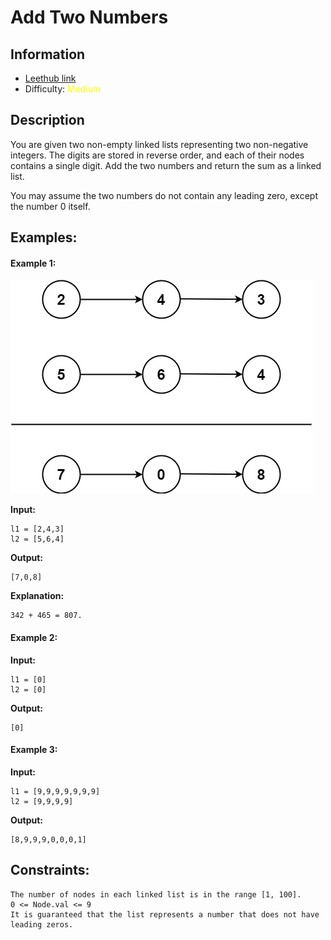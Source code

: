 # Add Two Numbers
## Information
* [Leethub link](https://leetcode.com/problems/add-two-numbers/)
* Difficulty: <span style="color: yellow">Medium</span>

## Description

You are given two non-empty linked lists representing two non-negative integers. The digits are stored in reverse order, and each of their nodes contains a single digit. Add the two numbers and return the sum as a linked list.

You may assume the two numbers do not contain any leading zero, except the number 0 itself.

## Examples:


#### Example 1:
![Alt text](assets/addtwonumber1.jpg)

<b>Input:</b>
```
l1 = [2,4,3]
l2 = [5,6,4]
```
<b>Output:</b>
```
[7,0,8]
```
<b>Explanation:</b>
```
342 + 465 = 807.
```
#### Example 2:

<b>Input:</b>
```
l1 = [0]
l2 = [0]
```

<b>Output:</b>
```
[0]
```
#### Example 3:

<b> Input:</b>
```
l1 = [9,9,9,9,9,9,9]
l2 = [9,9,9,9]
```
<b>Output:</b>
```
[8,9,9,9,0,0,0,1]
```


## Constraints:

    The number of nodes in each linked list is in the range [1, 100].
    0 <= Node.val <= 9
    It is guaranteed that the list represents a number that does not have leading zeros.

